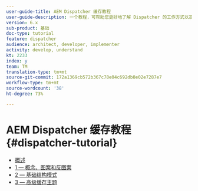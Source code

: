 ```yaml
---
user-guide-title: AEM Dispatcher 缓存教程
user-guide-description: 一个教程，可帮助您更好地了解 Dispatcher 的工作方式以及您如何使用它。
version: 6.x
sub-product: 基础
doc-type: tutorial
feature: dispatcher
audience: architect, developer, implementer
activity: develop, understand
kt: 2233
index: y
team: TM
translation-type: tm+mt
source-git-commit: 172a1369cb572b367c78e04c692db8e02e7287e7
workflow-type: tm+mt
source-wordcount: '38'
ht-degree: 73%

---
```



# AEM Dispatcher 缓存教程{#dispatcher-tutorial}

+ [概述](overview.md)
+ [1 — 概念、图案和反图案](chapter-1.md)
+ [2 — 基础结构模式](chapter-2.md)
+ [3 — 高级缓存主题](chapter-3.md)

